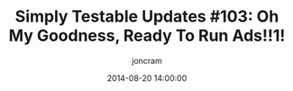 ---
title: "Simply Testable Updates #103: Oh My Goodness, Ready To Run Ads!!1!"
date: 2014-08-20 14:00:00
author: joncram
newsletter:
    issue_number: 103rd
    url: https://us5.campaign-archive2.com/?u=ac75e33d993d2b502e333ddd0&amp;id=b3b0144821
    highlights:
      - Ready to run ads
    closing_sentence: Expect the next newsletter in a week from now on 27 August 2014
---